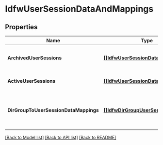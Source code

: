 # IdfwUserSessionDataAndMappings

## Properties
Name | Type | Description | Notes
------------ | ------------- | ------------- | -------------
**ArchivedUserSessions** | [**[]IdfwUserSessionData**](IdfwUserSessionData.md) | Archived user session data list | [default to null]
**ActiveUserSessions** | [**[]IdfwUserSessionData**](IdfwUserSessionData.md) | Active user session data list | [default to null]
**DirGroupToUserSessionDataMappings** | [**[]IdfwDirGroupUserSessionMapping**](IdfwDirGroupUserSessionMapping.md) | Directory Group to user session data mappings | [default to null]

[[Back to Model list]](../README.md#documentation-for-models) [[Back to API list]](../README.md#documentation-for-api-endpoints) [[Back to README]](../README.md)

